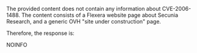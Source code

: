 The provided content does not contain any information about CVE-2006-1488. The content consists of a Flexera website page about Secunia Research, and a generic OVH "site under construction" page.

Therefore, the response is:

NOINFO